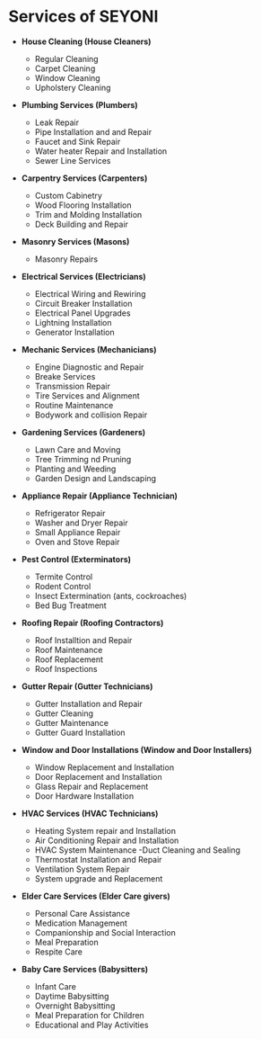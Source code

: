 # Services of SEYONI

- **House Cleaning (House Cleaners)**
  - Regular Cleaning
  - Carpet Cleaning
  - Window Cleaning
  - Upholstery Cleaning

- **Plumbing Services (Plumbers)**
  - Leak Repair
  - Pipe Installation and and Repair
  - Faucet and Sink Repair
  - Water heater Repair and Installation
  - Sewer Line Services

- **Carpentry Services (Carpenters)**
  - Custom Cabinetry
  - Wood Flooring Installation
  - Trim and Molding Installation
  - Deck Building and Repair

- **Masonry Services (Masons)**
  - Masonry Repairs

- **Electrical Services (Electricians)**
  - Electrical Wiring and Rewiring
  - Circuit Breaker Installation
  - Electrical Panel Upgrades
  - Lightning Installation
  - Generator Installation

- **Mechanic Services (Mechanicians)**
  - Engine Diagnostic and Repair
  - Breake Services
  - Transmission Repair
  - Tire Services and Alignment
  - Routine Maintenance
  - Bodywork and collision Repair

- **Gardening Services (Gardeners)**
  - Lawn Care and Moving
  - Tree Trimming nd Pruning
  - Planting and Weeding
  - Garden Design and Landscaping

- **Appliance Repair (Appliance Technician)**
  - Refrigerator Repair
  - Washer and Dryer Repair
  - Small Appliance Repair
  - Oven and Stove Repair

- **Pest Control (Exterminators)**
  - Termite Control
  - Rodent Control
  - Insect Extermination (ants, cockroaches)
  - Bed Bug Treatment

- **Roofing Repair (Roofing Contractors)**
  - Roof Installtion and Repair
  - Roof Maintenance
  - Roof Replacement
  - Roof Inspections

- **Gutter Repair (Gutter Technicians)**
  - Gutter Installation and Repair
  - Gutter Cleaning
  - Gutter Maintenance
  - Gutter Guard Installation

- **Window and Door Installations (Window and Door Installers)**
  - Window Replacement and Installation
  - Door Replacement and Installation
  - Glass Repair and Replacement
  - Door Hardware Installation

- **HVAC Services (HVAC Technicians)**
  - Heating System repair and Installation
  - Air Conditioning Repair and Installation
  - HVAC System Maintenance
  -Duct Cleaning and Sealing
  - Thermostat Installation and Repair
  - Ventilation System Repair
  - System upgrade and Replacement

- **Elder Care Services (Elder Care givers)**
  - Personal Care Assistance
  - Medication Management
  - Companionship and Social Interaction
  - Meal Preparation
  - Respite Care

- **Baby Care Services (Babysitters)**
  - Infant Care
  - Daytime Babysitting
  - Overnight Babysitting
  - Meal Preparation for Children
  - Educational and Play Activities




